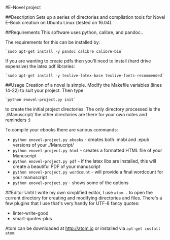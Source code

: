 #E-Novel project

##Description
Sets up a series of directories and compilation tools for Novel E-Book creation on Ubuntu Linux (tested on 16.04).

##Requirements
This software uses python, calibre, and pandoc..

The requirements for this can be installed by:

    `sudo apt-get install -y pandoc calibre calibre-bin`

If you are wanting to create pdfs then you'll need to install (hard drive expensive) the latex pdf libraries:

    `sudo apt-get install -y texlive-latex-base texlive-fonts-recommended`

##Usage
Creation of a novel is simple.
Modify the Makefile variables (lines 14-22) to suit your project. Then type

    `python enovel-project.py init`

to create the initial project directories. The only directory processed is the ./Manuscript/ the other directories are there for your own notes and reminders :)

To compile your ebooks there are various commands:

* `python enovel-project.py ebooks` - creates both .mobi and .epub versions of your ./Manucript/
* `python enovel-project.py html` - creates a formatted HTML file of your Manuscript
* `python enovel-project.py pdf` - if the latex libs are installed, this will create a beautiful PDF of your manuscript
* `python enovel-project.py wordcount` - will provide a final wordcount for your manuscript
* `python enovel-project.py` - shows some of the options

##Editor
Until I write my own simplified editor, I use `atom .` to open the current directory for creating and modifying directories and files. There's a few plugins that I use that's very handy for UTF-8 fancy quotes:

* linter-write-good
* smart-quotes-plus

Atom can be downloaded at http://atom.io or installed via `apt-get install atom`
